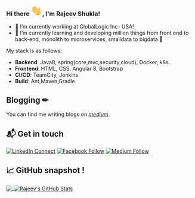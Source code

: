 ### Hi there <img src="https://raw.githubusercontent.com/rajeevshukla/rajeevshukla/master/wave.gif" width="30px">, I'm  Rajeev Shukla!
- 🔭 I’m currently working at GlobalLogic Inc- USA!
- 🌱 I’m currently learning and developing million things from front end to back-end,  monolith to microservices,  smalldata to bigdata 🤣
 
My stack is as follows:

* **Backend**: Java8, spring(core,mvc,security,cloud),  Docker, k8s
* **Frontend**: HTML, CSS, Angular 8, Bootstrap
* **CI/CD**: TeamCity, Jenkins
* **Build**: Ant,Maven,Gradle


## Blogging  &#x270f;

You can find me writing blogs on *[medium](https://medium.com/@mail2rajeevshukla)*.

## 📬 Get in touch

[![LinkedIn Connect](https://img.shields.io/badge/%20-Connect-black?color=14171A&labelColor=212121&logo=linkedin&logoColor=ffffff)](https://www.linkedin.com/in/mail2rajeevshukla/)
[![Facebook Follow](https://img.shields.io/badge/%20-Follow-black?color=14171A&labelColor=1976d2&logo=facebook&logoColor=ffffff)](https://web.facebook.com/mail2rajeevshukla) 
[![Medium Follow](https://img.shields.io/badge/%20-Follow-black?color=14171A&labelColor=1976d2&logo=medium&logoColor=ffffff)](https://medium.com/@mail2rajeevshukla) 


## &#x1f4c8; GitHub snapshot !

<a href="https://github.com/rajeevshukla/rajeevshukla">
  <img align="center" src="https://github-readme-stats.vercel.app/api/top-langs/?username=rajeevshukla&hide=JavaScript&title_color=ffffff&text_color=FAFBFC&icon_color=2bbc8a&bg_color=1d1f21" />
</a>

<a href="https://github.com/rajeevshukla/rajeevshukla">
  <img align="center" src="https://github-readme-stats.vercel.app/api?username=rajeevshukla&show_icons=true&line_height=27&count_private=true&title_color=ffffff&text_color=c9cacc&icon_color=2bbc8a&bg_color=1d1f21" alt="Rajeev's GitHub Stats" />
</a>
